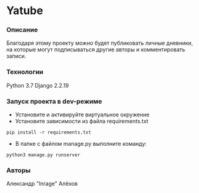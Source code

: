 # Yatube
### Описание
Благодаря этому проекту можно будет публиковать личные дневники, на которые могут подписываться другие авторы и комментировать записи.
### Технологии
Python 3.7
Django 2.2.19
### Запуск проекта в dev-режиме
- Установите и активируйте виртуальное окружение
- Установите зависимости из файла requirements.txt
```
pip install -r requirements.txt
``` 
- В папке с файлом manage.py выполните команду:
```
python3 manage.py runserver
```
### Авторы
Александр "Inrage" Алёхов